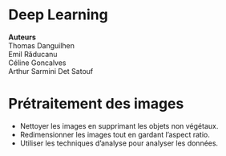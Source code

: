 # Deep Learning 
**Auteurs**\
Thomas Danguilhen\
Emil Răducanu\
Céline Goncalves\
Arthur Sarmini Det Satouf


# Prétraitement des images 
- Nettoyer les images en supprimant les objets non végétaux.
- Redimensionner les images tout en gardant l’aspect ratio.
- Utiliser les techniques d’analyse pour analyser les données.